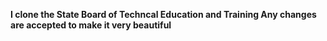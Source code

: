 <b>I clone the State Board of Techncal Education and Training<b>
<b>Any changes are accepted to make it very beautiful<b>
